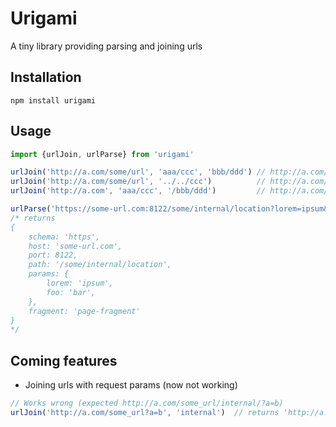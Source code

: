 # Urigami

A tiny library providing parsing and joining urls

## Installation
```
npm install urigami
```

## Usage

```js
import {urlJoin, urlParse} from 'urigami'

urlJoin('http://a.com/some/url', 'aaa/ccc', 'bbb/ddd') // http://a.com/some/url/aaa/ccc/bbb/ddd/
urlJoin('http://a.com/some/url', '../../ccc')          // http://a.com/ccc/
urlJoin('http://a.com', 'aaa/ccc', '/bbb/ddd')         // http://a.com/bbb/ddd/ (because /bbb/ddd is absolute)

urlParse('https://some-url.com:8122/some/internal/location?lorem=ipsum&foo=bar#page-fragment')
/* returns
{
    schema: 'https',
    host: 'some-url.com',
    port: 8122,
    path: '/some/internal/location',
    params: {
        lorem: 'ipsum',
        foo: 'bar',
    },
    fragment: 'page-fragment'
}
*/
```

## Coming features
* Joining urls with request params (now not working)
```js
// Works wrong (expected http://a.com/some_url/internal/?a=b)
urlJoin('http://a.com/some_url?a=b', 'internal')  // returns 'http://a.com/some_url/internal'
```
